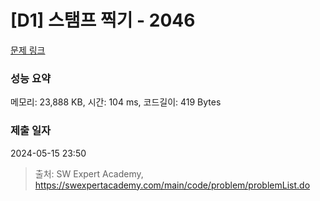 # [D1] 스탬프 찍기 - 2046 

[문제 링크](https://swexpertacademy.com/main/code/problem/problemDetail.do?contestProbId=AV5QKdT6AyYDFAUq) 

### 성능 요약

메모리: 23,888 KB, 시간: 104 ms, 코드길이: 419 Bytes

### 제출 일자

2024-05-15 23:50



> 출처: SW Expert Academy, https://swexpertacademy.com/main/code/problem/problemList.do